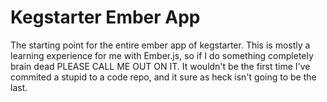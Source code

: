 Kegstarter Ember App
====================

The starting point for the entire ember app of kegstarter. This is
mostly a learning experience for me with Ember.js, so if I do something
completely brain dead PLEASE CALL ME OUT ON IT. It wouldn't be the first
time I've commited a stupid to a code repo, and it sure as heck isn't
going to be the last.
